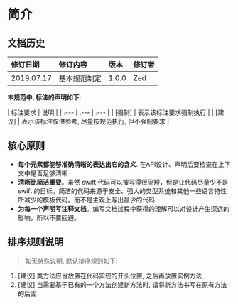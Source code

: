 # 简介

## 文档历史

| 修订日期 | 修订内容 | 版本 | 修订者 |
| :--- | :--- | :--- | :--- |
| 2019.07.17 | 基本规范制定 | 1.0.0 | Zed |

**本规范中, 标注的声明如下:**

| 标注要求 | 说明 |
| :--- | :--- | :--- |
| \[强制\] | 表示该标注要求强制执行 |
| \[建议\] | 表示该标注仅供参考, 尽量按规范执行, 但不强制要求 |

## 核心原则

* **每个元素都能够准确清晰的表达出它的含义**. 在API设计、声明后要检查在上下文中是否足够清晰
* **清晰比简洁重要**。虽然 swift 代码可以被写得很简短，但是让代码尽量少不是 swift 的目标。简洁的代码来源于安全、强大的类型系统和其他一些语言特性所减少的模板代码。而不是主观上写出最少的代码.
* **为每一个声明写注释文档**。编写文档过程中获得的理解可以对设计产生深远的影响，所以不要回避。

## 排序规则说明

> 如无特殊说明, 默认排序规则如下:

1. \[建议\] 类方法应当放置在代码实现的开头位置, 之后再放置实例方法
1. \[建议\] 当需要基于已有的一个方法创建新方法时, 请将新方法书写在原有方法的后面